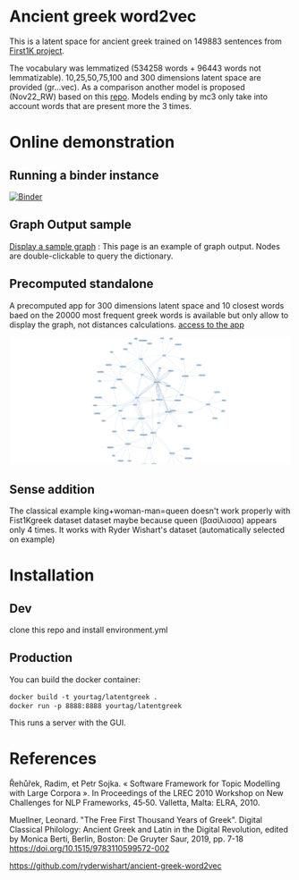 # Ancient greek word2vec

This is a latent space for ancient greek trained on 149883 sentences from [First1K project]( https://chs.harvard.edu/the-free-first-thousand-years-of-greek-qa-with-leonard-muellner/).

The vocabulary was lemmatized (534258 words + 96443 words not lemmatizable). 10,25,50,75,100 and 300 dimensions latent space are provided (gr...vec). As a comparison another model is proposed (Nov22_RW) based on this [repo](https://github.com/ryderwishart/ancient-greek-word2vec).
Models ending by mc3 only take into account words that are present more the 3 times. 

# Online demonstration

## Running a binder instance

[![Binder](https://mybinder.org/badge_logo.svg)](https://mybinder.org/v2/gh/l0d0v1c/Ancient-greek-word2vec/HEAD?urlpath=voila%2Frender%2Findex.ipynb)

## Graph Output sample
[Display a sample graph](https://l0d0v1c.github.io/Ancient-greek-word2vec/ponos.html) : This page is an example of graph output. Nodes are double-clickable to query the dictionary.

## Precomputed standalone
A precomputed app for 300 dimensions latent space and 10 closest words baed on the 20000 most frequent greek words is available but only allow to display the graph, not distances calculations.
[access to the app](https://l0d0v1c.github.io/Ancient-greek-word2vec/graph.html) 

![aner](docs/aner.png)

## Sense addition

The classical example king+woman-man=queen doesn't work properly with Fist1Kgreek dataset dataset maybe because queen (βασίλισσα) appears only 4 times. It works with Ryder Wishart's dataset (automatically selected on example)

# Installation

## Dev
clone this repo and install environment.yml

## Production

You can build the docker container:

```
docker build -t yourtag/latentgreek .
docker run -p 8888:8888 yourtag/latentgreek
```

This runs a server with the GUI.

# References

Řehůřek, Radim, et Petr Sojka. « Software Framework for Topic Modelling with Large Corpora ». In Proceedings of the LREC 2010 Workshop on New Challenges for NLP Frameworks, 45‑50. Valletta, Malta: ELRA, 2010.

Muellner, Leonard. "The Free First Thousand Years of Greek". Digital Classical Philology: Ancient Greek and Latin in the Digital Revolution, edited by Monica Berti, Berlin, Boston: De Gruyter Saur, 2019, pp. 7-18 https://doi.org/10.1515/9783110599572-002


https://github.com/ryderwishart/ancient-greek-word2vec


